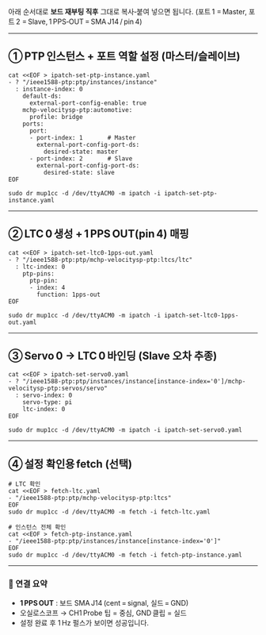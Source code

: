 아래 순서대로 **보드 재부팅 직후** 그대로 복사‑붙여 넣으면 됩니다.
(포트 1 = Master, 포트 2 = Slave, 1 PPS‑OUT = SMA J14 / pin 4)

***

## ① PTP 인스턴스 + 포트 역할 설정 (마스터/슬레이브)

```
cat <<EOF > ipatch-set-ptp-instance.yaml
- ? "/ieee1588-ptp:ptp/instances/instance"
  : instance-index: 0
    default-ds:
      external-port-config-enable: true
    mchp-velocitysp-ptp:automotive:
      profile: bridge
    ports:
      port:
      - port-index: 1       # Master
        external-port-config-port-ds:
          desired-state: master
      - port-index: 2       # Slave
        external-port-config-port-ds:
          desired-state: slave
EOF

sudo dr mup1cc -d /dev/ttyACM0 -m ipatch -i ipatch-set-ptp-instance.yaml
```

***

## ② LTC 0 생성 + 1 PPS OUT(pin 4) 매핑

```
cat <<EOF > ipatch-set-ltc0-1pps-out.yaml
- ? "/ieee1588-ptp:ptp/mchp-velocitysp-ptp:ltcs/ltc"
  : ltc-index: 0
    ptp-pins:
      ptp-pin:
      - index: 4
        function: 1pps-out
EOF

sudo dr mup1cc -d /dev/ttyACM0 -m ipatch -i ipatch-set-ltc0-1pps-out.yaml
```

***

## ③ Servo 0 → LTC 0 바인딩 (Slave 오차 추종)

```
cat <<EOF > ipatch-set-servo0.yaml
- ? "/ieee1588-ptp:ptp/instances/instance[instance-index='0']/mchp-velocitysp-ptp:servos/servo"
  : servo-index: 0
    servo-type: pi
    ltc-index: 0
EOF

sudo dr mup1cc -d /dev/ttyACM0 -m ipatch -i ipatch-set-servo0.yaml
```

***

## ④ 설정 확인용 fetch (선택)

```
# LTC 확인
cat <<EOF > fetch-ltc.yaml
- "/ieee1588-ptp:ptp/mchp-velocitysp-ptp:ltcs"
EOF
sudo dr mup1cc -d /dev/ttyACM0 -m fetch -i fetch-ltc.yaml

# 인스턴스 전체 확인
cat <<EOF > fetch-ptp-instance.yaml
- "/ieee1588-ptp:ptp/instances/instance[instance-index='0']"
EOF
sudo dr mup1cc -d /dev/ttyACM0 -m fetch -i fetch-ptp-instance.yaml
```

***

### 📌 연결 요약

* **1 PPS OUT** : 보드 SMA J14 (cent = signal, 실드 = GND)
* 오실로스코프 → CH1 Probe 팁 = 중심, GND 클립 = 실드
* 설정 완료 후 1 Hz 펄스가 보이면 성공입니다.

